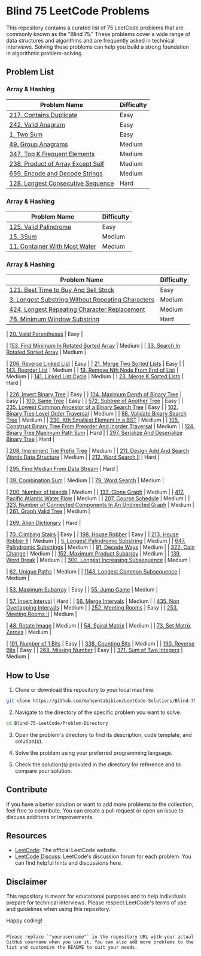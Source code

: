 # Blind 75 LeetCode Problems

This repository contains a curated list of 75 LeetCode problems that are commonly known as the "Blind 75." These problems cover a wide range of data structures and algorithms and are frequently asked in technical interviews. Solving these problems can help you build a strong foundation in algorithmic problem-solving.

## Problem List

### Array & Hashing

| Problem Name                                    | Difficulty |
| ----------------------------------------------- | ---------- |
| [217. Contains Duplicate](https://leetcode.com/problems/contains-duplicate/)                        | Easy       |
| [242. Valid Anagram](https://leetcode.com/problems/valid-anagram/)                                  | Easy       |
| [1. Two Sum](https://leetcode.com/problems/two-sum/)                                              | Easy       |
| [49. Group Anagrams](https://leetcode.com/problems/group-anagrams/)                                | Medium     |
| [347. Top K Frequent Elements](https://leetcode.com/problems/top-k-frequent-elements/)              | Medium     |
| [238. Product of Array Except Self](https://leetcode.com/problems/product-of-array-except-self/)    | Medium     |
| [659. Encode and Decode Strings](https://leetcode.com/problems/encode-and-decode-strings/)          | Medium     |
| [128. Longest Consecutive Sequence](https://leetcode.com/problems/longest-consecutive-sequence/)    | Hard       |

### Array & Hashing

| Problem Name                                    | Difficulty |
| ----------------------------------------------- | ---------- |
| [125. Valid Palindrome](https://leetcode.com/problems/valid-palindrome/)                            | Easy       |
| [15. 3Sum](https://leetcode.com/problems/3sum/)                                                       | Medium     |
| [11. Container With Most Water](https://leetcode.com/problems/container-with-most-water/)           | Medium     |

### Array & Hashing

| Problem Name                                    | Difficulty |
| ----------------------------------------------- | ---------- |
| [121. Best Time to Buy And Sell Stock](https://leetcode.com/problems/best-time-to-buy-and-sell-stock/) | Easy       |
| [3. Longest Substring Without Repeating Characters](https://leetcode.com/problems/longest-substring-without-repeating-characters/) | Medium |
| [424. Longest Repeating Character Replacement](https://leetcode.com/problems/longest-repeating-character-replacement/) | Medium |
| [76. Minimum Window Substring](https://leetcode.com/problems/minimum-window-substring/)             | Hard       |


| [20. Valid Parentheses](https://leetcode.com/problems/valid-parentheses/)                            | Easy       |


| [153. Find Minimum In Rotated Sorted Array](https://leetcode.com/problems/find-minimum-in-rotated-sorted-array/) | Medium |
| [33. Search In Rotated Sorted Array](https://leetcode.com/problems/search-in-rotated-sorted-array/)   | Medium     |


| [206. Reverse Linked List](https://leetcode.com/problems/reverse-linked-list/)                       | Easy       |
| [21. Merge Two Sorted Lists](https://leetcode.com/problems/merge-two-sorted-lists/)                   | Easy       |
| [143. Reorder List](https://leetcode.com/problems/reorder-list/)                                     | Medium     |
| [19. Remove Nth Node From End of List](https://leetcode.com/problems/remove-nth-node-from-end-of-list/) | Medium |
| [141. Linked List Cycle](https://leetcode.com/problems/linked-list-cycle/)                           | Medium     |
| [23. Merge K Sorted Lists](https://leetcode.com/problems/merge-k-sorted-lists/)                       | Hard       |


| [226. Invert Binary Tree](https://leetcode.com/problems/invert-binary-tree/)                          | Easy       |
| [104. Maximum Depth of Binary Tree](https://leetcode.com/problems/maximum-depth-of-binary-tree/)     | Easy       |
| [100. Same Tree](https://leetcode.com/problems/same-tree/)                                           | Easy       |
| [572. Subtree of Another Tree](https://leetcode.com/problems/subtree-of-another-tree/)               | Easy       |
| [235. Lowest Common Ancestor of a Binary Search Tree](https://leetcode.com/problems/lowest-common-ancestor-of-a-binary-search-tree/) | Easy |
| [102. Binary Tree Level Order Traversal](https://leetcode.com/problems/binary-tree-level-order-traversal/) | Medium |
| [98. Validate Binary Search Tree](https://leetcode.com/problems/validate-binary-search-tree/)       | Medium     |
| [230. Kth Smallest Element In a BST](https://leetcode.com/problems/kth-smallest-element-in-a-bst/)   | Medium     |
| [105. Construct Binary Tree From Preorder And Inorder Traversal](https://leetcode.com/problems/construct-binary-tree-from-preorder-and-inorder-traversal/) | Medium |
| [124. Binary Tree Maximum Path Sum](https://leetcode.com/problems/binary-tree-maximum-path-sum/)     | Hard       |
| [297. Serialize And Deserialize Binary Tree](https://leetcode.com/problems/serialize-and-deserialize-binary-tree/) | Hard |


| [208. Implement Trie Prefix Tree](https://leetcode.com/problems/implement-trie-prefix-tree/)         | Medium     |
| [211. Design Add And Search Words Data Structure](https://leetcode.com/problems/design-add-and-search-words-data-structure/) | Medium |
| [212. Word Search II](https://leetcode.com/problems/word-search-ii/)                                 | Hard       |


| [295. Find Median From Data Stream](https://leetcode.com/problems/find-median-from-data-stream/)     | Hard       |


| [39. Combination Sum](https://leetcode.com/problems/combination-sum/)                                 | Medium     |
| [79. Word Search](https://leetcode.com/problems/word-search/)                                         | Medium     |


| [200. Number of Islands](https://leetcode.com/problems/number-of-islands/)                           | Medium     |
| [133. Clone Graph](https://leetcode.com/problems/clone-graph/)                                       | Medium     |
| [417. Pacific Atlantic Water Flow](https://leetcode.com/problems/pacific-atlantic-water-flow/)       | Medium     |
| [207. Course Schedule](https://leetcode.com/problems/course-schedule/)                                 | Medium     |
| [323. Number of Connected Components In An Undirected Graph](https://leetcode.com/problems/number-of-connected-components-in-an-undirected-graph/) | Medium |
| [261. Graph Valid Tree](https://leetcode.com/problems/graph-valid-tree/)                               | Medium     |


| [269. Alien Dictionary](https://leetcode.com/problems/alien-dictionary/)                               | Hard       |


| [70. Climbing Stairs](https://leetcode.com/problems/climbing-stairs/)                                   | Easy       |
| [198. House Robber](https://leetcode.com/problems/house-robber/)                                       | Easy       |
| [213. House Robber II](https://leetcode.com/problems/house-robber-ii/)                                 | Medium     |
| [5. Longest Palindromic Substring](https://leetcode.com/problems/longest-palindromic-substring/)       | Medium     |
| [647. Palindromic Substrings](https://leetcode.com/problems/palindromic-substrings/)                   | Medium     |
| [91. Decode Ways](https://leetcode.com/problems/decode-ways/)                                         | Medium     |
| [322. Coin Change](https://leetcode.com/problems/coin-change/)                                         | Medium     |
| [152. Maximum Product Subarray](https://leetcode.com/problems/maximum-product-subarray/)             | Medium     |
| [139. Word Break](https://leetcode.com/problems/word-break/)                                           | Medium     |
| [300. Longest Increasing Subsequence](https://leetcode.com/problems/longest-increasing-subsequence/) | Medium     |


| [62. Unique Paths](https://leetcode.com/problems/unique-paths/)                                         | Medium     |
| [1143. Longest Common Subsequence](https://leetcode.com/problems/longest-common-subsequence/)       | Medium     |


| [53. Maximum Subarray](https://leetcode.com/problems/maximum-subarray/)                                   | Easy       |
| [55. Jump Game](https://leetcode.com/problems/jump-game/)                                                 | Medium     |


| [57. Insert Interval](https://leetcode.com/problems/insert-interval/)                                     | Hard       |
| [56. Merge Intervals](https://leetcode.com/problems/merge-intervals/)                                   | Medium     |
| [435. Non Overlapping Intervals](https://leetcode.com/problems/non-overlapping-intervals/)             | Medium     |
| [252. Meeting Rooms](https://leetcode.com/problems/meeting-rooms/)                                       | Easy       |
| [253. Meeting Rooms II](https://leetcode.com/problems/meeting-rooms-ii/)                                 | Medium     |


| [48. Rotate Image](https://leetcode.com/problems/rotate-image/)                                           | Medium     |
| [54. Spiral Matrix](https://leetcode.com/problems/spiral-matrix/)                                         | Medium     |
| [73. Set Matrix Zeroes](https://leetcode.com/problems/set-matrix-zeroes/)                               | Medium     |


| [191. Number of 1 Bits](https://leetcode.com/problems/number-of-1-bits/)                                   | Easy       |
| [338. Counting Bits](https://leetcode.com/problems/counting-bits/)                                         | Medium     |
| [190. Reverse Bits](https://leetcode.com/problems/reverse-bits/)                                           | Easy       |
| [268. Missing Number](https://leetcode.com/problems/missing-number/)                                       | Easy       |
| [371. Sum of Two Integers](https://leetcode.com/problems/sum-of-two-integers/)                             | Medium     |


## How to Use

1. Clone or download this repository to your local machine.

```bash
git clone https://github.com/mohsentabibian/LeetCode-Solutions/Blind-75-LeetCode.git
```

2. Navigate to the directory of the specific problem you want to solve.

```bash
cd Blind-75-LeetCode/Problem-Directory
```

3. Open the problem's directory to find its description, code template, and solution(s).

4. Solve the problem using your preferred programming language.

5. Check the solution(s) provided in the directory for reference and to compare your solution.

## Contribute

If you have a better solution or want to add more problems to the collection, feel free to contribute. You can create a pull request or open an issue to discuss additions or improvements.

## Resources

- [LeetCode](https://leetcode.com/): The official LeetCode website.
- [LeetCode Discuss](https://leetcode.com/discuss/): LeetCode's discussion forum for each problem. You can find helpful hints and discussions here.

## Disclaimer

This repository is meant for educational purposes and to help individuals prepare for technical interviews. Please respect LeetCode's terms of use and guidelines when using this repository.

Happy coding!
```

Please replace `"yourusername"` in the repository URL with your actual GitHub username when you use it. You can also add more problems to the list and customize the README to suit your needs.
